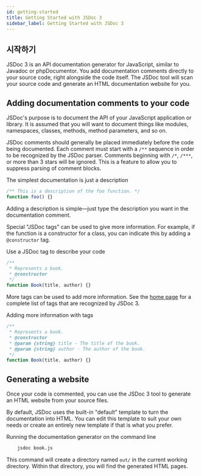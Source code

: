 ```yaml
---
id: getting-started
title: Getting Started with JSDoc 3
sidebar_label: Getting Started with JSDoc 3
---
```


## 시작하기

JSDoc 3 is an API documentation generator for JavaScript, similar to Javadoc or phpDocumentor. You add documentation comments directly to your source code, right alongside the code itself. The JSDoc tool will scan your source code and generate an HTML documentation website for you.

## Adding documentation comments to your code

JSDoc's purpose is to document the API of your JavaScript application or library. It is assumed that you will want to document things like modules, namespaces, classes, methods, method parameters, and so on.

JSDoc comments should generally be placed immediately before the code being documented. Each comment must start with a `/**` sequence in order to be recognized by the JSDoc parser. Comments beginning with `/*`, `/***`, or more than 3 stars will be ignored. This is a feature to allow you to suppress parsing of comment blocks.

The simplest documentation is just a description

```js
/** This is a description of the foo function. */
function foo() {}
```

Adding a description is simple—just type the description you want in the documentation comment.

Special "JSDoc tags" can be used to give more information. For example, if the function is a constructor for a class, you can indicate this by adding a `@constructor` tag.

Use a JSDoc tag to describe your code

```js
/**
 * Represents a book.
 * @constructor
 */
function Book(title, author) {}
```

More tags can be used to add more information. See the [home page](/#block-tags) for a complete list of tags that are recognized by JSDoc 3.

Adding more information with tags

```js
/**
 * Represents a book.
 * @constructor
 * @param {string} title - The title of the book.
 * @param {string} author - The author of the book.
 */
function Book(title, author) {}
```

## Generating a website

Once your code is commented, you can use the JSDoc 3 tool to generate an HTML website from your source files.

By default, JSDoc uses the built-in "default" template to turn the documentation into HTML. You can edit this template to suit your own needs or create an entirely new template if that is what you prefer.

Running the documentation generator on the command line

```bash
    jsdoc book.js
```

This command will create a directory named `out/` in the current working directory. Within that directory, you will find the generated HTML pages.
